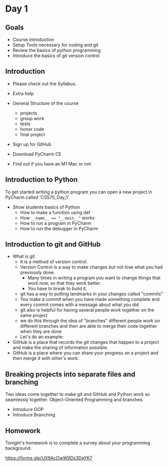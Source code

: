 [comment]: render
# Day 1

## Goals

* Course introduction
* Setup Tools necessary for coding and git
* Review the basics of python programming
* Introduce the basics of git version control


## Introduction

* Please check out the Syllabus.
* Extra help
* General Structure of the course
  * projects
  * group work
  * tests
  * honor code
  * final project


* Sign up for GitHub
* Download PyCharm CE
* Find out if you have an M1 Mac or not

## Introduction to Python

To get started writing a python program you can open a new project in PyCharm called 'CS570_Day_1'. 

* Show students basics of Python
  * How to make a function using def
  * How ```__name__ == "__main__"``` works
  * How to run a program in PyCharm
  * How to run the debugger in PyCharm

## Introduction to git and GitHub

* What is git
  * It is a method of version control. 
  * Version Control is a way to make changes but not lose what you had previously done.
    * Many times in writing a program you want to change things that work now, so that they work better.
    * You have to break to build it.
  * git has a way to putting landmarks in your changes called "commits"
  * You make a commit when you have made something complete and every commit comes with a message about what you did
  * git also is helpful for having several people work together on the same project
  * we do this through the idea of "branches" different people work on different branches and then are able to merge their code together when they are done
  * Let's do an example:
* GitHub is a place that records the git changes that happen to a project and make the sharing of information possible.
* GitHub is a place where you can share your progress on a project and then merge it with other's work.

## Breaking projects into separate files and branching

Two ideas come together to make git and GitHub and Python work so seamlessly together. Object-Oriented Programming and branches.

* Introduce OOP
* Introduce Branching


## Homework

Tonight's homework is to complete a survey about your programming background. 

https://forms.gle/UX9AcDwW9Dz3DeYK7


